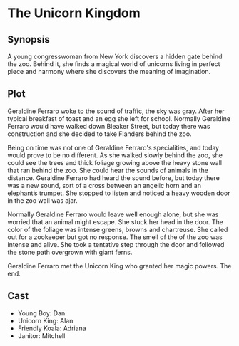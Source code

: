 # The Unicorn Kingdom

## Synopsis

A young congresswoman from New York discovers a hidden gate behind the zoo.
Behind it, she finds a magical world of unicorns living in perfect piece and harmony where she discovers the meaning of imagination.

## Plot

Geraldine Ferraro woke to the sound of traffic, the sky was gray.
After her typical breakfast of toast and an egg she left for school.
Normally Geraldine Ferraro would have walked down Bleaker Street, but today there was construction and she decided to take Flanders behind the zoo.

Being on time was not one of Geraldine Ferraro's specialities, and today would prove to be no different.
As she walked slowly behind the zoo, she could see the trees and thick foliage growing above the heavy stone wall that ran behind the zoo. She could hear the sounds of animals in the distance.
Geraldine Ferraro had heard the sound before, but today there was a new sound, sort of a cross between an angelic horn and an elephant’s trumpet.
She stopped to listen and noticed a heavy wooden door in the zoo wall was ajar.

Normally Geraldine Ferraro would leave well enough alone, but she was worried that an animal might escape.
She stuck her head in the door. The color of the foliage was intense greens, browns and chartreuse. She called out for a zookeeper but got no response.
The smell of the of the zoo was intense and alive.
She took a tentative step through the door and followed the stone path overgrown with giant ferns.

Geraldine Ferraro met the Unicorn King who granted her magic powers.
The end.

## Cast

* Young Boy: Dan
* Unicorn King: Alan
* Friendly Koala: Adriana
* Janitor: Mitchell

